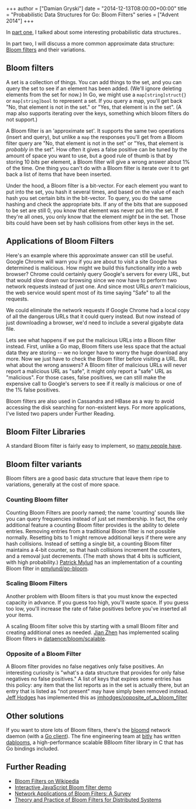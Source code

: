 +++
author = ["Damian Gryski"]
date = "2014-12-13T08:00:00+00:00"
title = "Probabilistic Data Structures for Go: Bloom Filters"
series = ["Advent 2014"]
+++

In [part one](http://blog.gopheracademy.com/advent-2014/go-probably/), I talked
about some interesting probabilistic data structures..

In part two, I will discuss a more common approximate data structure: [Bloom
filters](https://en.wikipedia.org/wiki/Bloom_filter) and their variations.

## Bloom filters

A set is a collection of things.  You can add things to the set, and you can
query the set to see if an element has been added.  (We'll ignore deleting
elements from the set for now.) In Go, we might use a `map[string]struct{}` or
`map[string]bool` to represent a set.  If you query a map, you'll get back "No,
that element is not in the set." or "Yes, that element is in the set".  (A map
also supports iterating over the keys, something which bloom filters do not
support.)

A Bloom filter is an 'approximate set'.  It supports the same two operations
(insert and query), but unlike a `map` the responses you'll get from a Bloom
filter query are "No, that element is not in the set" or "Yes, that element is
*probably* in the set".  How often it gives a false positive can be tuned by
the amount of space you want to use, but a good rule of thumb is that by
storing 10 *bits* per element, a Bloom filter will give a wrong answer about 1%
of the time.  One thing you can't do with a Bloom filter is iterate over it to
get back a list of items that have been inserted.

Under the hood, a Bloom filter is a bit-vector.  For each element you want to
put into the set, you hash it several times, and based on the value of each
hash you set certain bits in the bit-vector.  To query, you do the same hashing
and check the appropriate bits.  If any of the bits that are supposed to be set
are still 0, you know that element was never put into the set.  If they're all
ones, you only know that the element *might* be in the set.  Those bits could
have been set by hash collisions from other keys in the set.

## Applications of Bloom Filters

Here's an example where this approximate answer can still be useful.  Google
Chrome will warn you if you are about to visit a site Google has determined is
malicious.  How might we build this functionality into a web browser?  Chrome
could certainly query Google's servers for every URL, but that would slow down
our browsing since we now have to perform two network requests instead of just
one.  And since most URLs *aren't* malicious, the web service would spent most
of its time saying "Safe" to all the requests.

We could eliminate the network requests if Google Chrome had a local copy of
all the dangerous URLs that it could query instead.  But now instead of just
downloading a browser, we'd need to include a several gigabyte data file.

Lets see what happens if we put the malicious URLs into a Bloom filter instead.
First, unlike a Go map, Bloom filters use less space that the actual data they
are storing -- we no longer have to worry the huge download any more.  Now we
just have to check the Bloom filter before visiting a URL.  But what about the
wrong answers?  A Bloom filter of malicious URLs will never report a malicious
URL as "safe", it might only report a "safe" URL as "malicious".  For those
cases, false positives, we can still make the expensive call to Google's
servers to see if it really *is* malicious or one of the 1% false positives.

Bloom filters are also used in Cassandra and HBase as a way to avoid accessing
the disk searching for non-existent keys.  For more applications, I've listed
two papers under Further Reading.

## Bloom Filter Libraries

A standard Bloom filter is fairly easy to implement, so [many people
have](http://go-search.org/search?q=bloom+filter).

## Bloom filter variants

Bloom filters are a good basic data structure that leave them ripe to
variations, generally at the cost of more space.

### Counting Bloom filter

Counting Bloom Filters are poorly named; the name 'counting' sounds like you
can query frequencies instead of just set membership.  In fact, the only
additional feature a counting Bloom filter provides is the ability to delete
entries.  Removing entries from a traditional Bloom filter is not possible
normally.  Resetting bits to 1 might remove additional keys if there were any
hash collisions.  Instead of setting a single bit, a counting Bloom filter
maintains a 4-bit counter, so that hash collisions increment the counters, and
a removal just decrements.  (The math shows that 4 bits is sufficient, with
high probability.)  [Patrick Mylud](http://github.com/pmylund) has an
implementation of a counting Bloom filter in
[pmylund/go-bloom](http://godoc.org/github.com/pmylund/go-bloom).

### Scaling Bloom Filters

Another problem with Bloom filters is that you must know the expected capacity
in advance.  If you guess too high, you'll waste space.  If you guess too low,
you'll increase the rate of false positives before you've inserted all your
items.

A scaling Bloom filter solve this by starting with a small Bloom filter and
creating additional ones as needed.  [Jian Zhen](https://github.com/zhenjl) has
implemented scaling Bloom filters in
[dataence/bloom/scalable](https://github.com/dataence/bloom/scalable).

### Opposite of a Bloom Filter

A Bloom filter provides no false negatives only false positives.  An
interesting curiosity is "what's a data structure that provides for only false
negatives no false positives." A list of keys that expires some entries has
this policy: any item that the list reports as in the set is actually there,
but an entry that is listed as "not present" may have simply been removed
instead.  [Jeff Hodges](https://twitter.com/jmhodges) has implemented this as
[jmhodges/opposite\_of\_a\_bloom\_filter](https://github.com/jmhodges/opposite_of_a_bloom_filter)

## Other solutions

If you want to store lots of Bloom filters, there's the
[bloomd](https://github.com/armon/bloomd) network daemon (with a [Go
client](https://github.com/geetarista/go-bloomd)).  The fine engineering team
at [bitly](http://bit.ly) has written
[dablooms](https://github.com/bitly/dablooms), a high-performance scalable
BBloom filter library in C that has Go bindings included.

## Further Reading

* [Bloom Filters on Wikipedia](https://en.wikipedia.org/wiki/Bloom_filter)
* [Interactive JavaScript Bloom filter demo](http://www.jasondavies.com/bloomfilter/)
* [Network Applications of Bloom Filters: A Survey](http://www.eecs.harvard.edu/~michaelm/NEWWORK/postscripts/BloomFilterSurvey.pdf)
* [Theory and Practice of Bloom Filters for Distributed Systems](http://www.dca.fee.unicamp.br/~chesteve/pubs/bloom-filter-ieee-survey-preprint.pdf)
